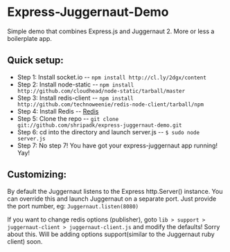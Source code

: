 Express-Juggernaut-Demo
=============

Simple demo that combines Express.js and Juggernaut 2. More or less a boilerplate app.

Quick setup:
-------
* Step 1: Install socket.io -- `npm install http://cl.ly/2dgx/content`
* Step 2: Install node-static -- `npm install http://github.com/cloudhead/node-static/tarball/master`
* Step 3: Install redis-client -- `npm install http://github.com/technoweenie/redis-node-client/tarball/npm`
* Step 4: Install Redis -- [Redis](http://code.google.com/p/redis/)
* Step 5: Clone the repo -- `git clone git://github.com/shripadk/express-juggernaut-demo.git`
* Step 6: cd into the directory and launch server.js -- `$ sudo node server.js`
* Step 7: No step 7! You have got your express-juggernaut app running! Yay!

Customizing:
------------

By default the Juggernaut listens to the Express http.Server() instance. You can override this and launch Juggernaut on a separate port. Just provide the port number, eg: `Juggernaut.listen(8080)`

If you want to change redis options (publisher), goto `lib > support > juggernaut-client > juggernaut-client.js` and modify the defaults! Sorry about this. Will be adding options support(similar to the Juggernaut ruby client) soon.